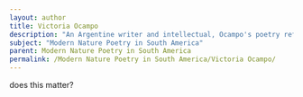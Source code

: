 ```yaml
---
layout: author
title: Victoria Ocampo
description: "An Argentine writer and intellectual, Ocampo's poetry reflects her deep engagement with nature and culture. Her work often explores the beauty of the Argentine landscape and the complexities of human emotion."
subject: "Modern Nature Poetry in South America"
parent: Modern Nature Poetry in South America
permalink: /Modern Nature Poetry in South America/Victoria Ocampo/
---
```


does this matter?
